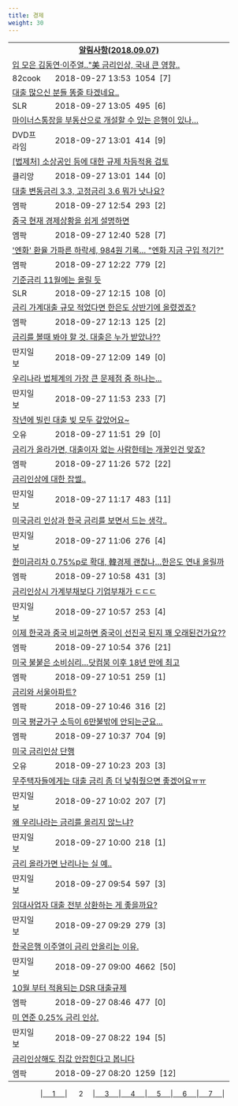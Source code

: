```yaml
---
title: 경제
weight: 30
---
```



<table>
<tr class='notice'><td colspan='2'><a href='http://latent.club/notice/'><center><b>알림사항(2018.09.07)</b></center></a></td></tr>
<tr class='title_link'><td colspan="2"><a href="http://www.82cook.com/entiz/read.php?bn=15&num=2642944">입 모은 김동연·이주열.."美 금리인상, 국내 큰 영향..</a></td></tr>
<tr class='title_info'><td width='55px' class=cook>82cook</td><td>&nbsp;&nbsp;&nbsp;2018-09-27 13:53&nbsp;&nbsp;<span class="view">1054</span>&nbsp;&nbsp;<span class="reply">[7]</span></td></tr>
<tr class='title_link'><td colspan="2"><a href="http://www.slrclub.com/bbs/vx2.php?id=free&no=36637439">대출 많으신 분들 똥줄 타겠네요..</a></td></tr>
<tr class='title_info'><td width='55px' class=slr>SLR</td><td>&nbsp;&nbsp;&nbsp;2018-09-27 13:05&nbsp;&nbsp;<span class="view">495</span>&nbsp;&nbsp;<span class="reply">[6]</span></td></tr>
<tr class='title_link'><td colspan="2"><a href="https://dvdprime.com/g2/bbs/board.php?bo_table=comm&wr_id=18964455">마이너스통장을 부동산으로 개설할 수 있는 은행이 있나…</a></td></tr>
<tr class='title_info'><td width='55px' class=dvd>DVD프라임</td><td>&nbsp;&nbsp;&nbsp;2018-09-27 13:01&nbsp;&nbsp;<span class="view">414</span>&nbsp;&nbsp;<span class="reply">[9]</span></td></tr>
<tr class='title_link'><td colspan="2"><a href="https://www.clien.net/service/board/park/12637028">[법제처] 소상공인 등에 대한 규제 차등적용 검토</a></td></tr>
<tr class='title_info'><td width='55px' class=clien>클리앙</td><td>&nbsp;&nbsp;&nbsp;2018-09-27 13:01&nbsp;&nbsp;<span class="view">144</span>&nbsp;&nbsp;<span class="reply">[0]</span></td></tr>
<tr class='title_link'><td colspan="2"><a href="http://mlbpark.donga.com/mp/b.php?id=201809270023522264&p=1&b=bullpen&m=view&select=sct&site=donga.com">대출 변동금리 3.3, 고정금리 3.6 뭐가 낫나요?</a></td></tr>
<tr class='title_info'><td width='55px' class=mlb>엠팍</td><td>&nbsp;&nbsp;&nbsp;2018-09-27 12:54&nbsp;&nbsp;<span class="view">293</span>&nbsp;&nbsp;<span class="reply">[2]</span></td></tr>
<tr class='title_link'><td colspan="2"><a href="http://mlbpark.donga.com/mp/b.php?id=201809270023521826&p=1&b=bullpen&m=view&select=sct&site=naver.com">중국 현재 경제상황을 쉽게 설명하면</a></td></tr>
<tr class='title_info'><td width='55px' class=mlb>엠팍</td><td>&nbsp;&nbsp;&nbsp;2018-09-27 12:40&nbsp;&nbsp;<span class="view">528</span>&nbsp;&nbsp;<span class="reply">[7]</span></td></tr>
<tr class='title_link'><td colspan="2"><a href="http://mlbpark.donga.com/mp/b.php?id=201809270023521361&p=1&b=bullpen&m=view&select=sct&site=donga.com">'엔화' 환율 가파른 하락세, 984원 기록… "엔화 지금 구입 적기?"</a></td></tr>
<tr class='title_info'><td width='55px' class=mlb>엠팍</td><td>&nbsp;&nbsp;&nbsp;2018-09-27 12:22&nbsp;&nbsp;<span class="view">779</span>&nbsp;&nbsp;<span class="reply">[2]</span></td></tr>
<tr class='title_link'><td colspan="2"><a href="http://www.slrclub.com/bbs/vx2.php?id=free&no=36637269">기준금리 11월에는 올릴 듯</a></td></tr>
<tr class='title_info'><td width='55px' class=slr>SLR</td><td>&nbsp;&nbsp;&nbsp;2018-09-27 12:15&nbsp;&nbsp;<span class="view">108</span>&nbsp;&nbsp;<span class="reply">[0]</span></td></tr>
<tr class='title_link'><td colspan="2"><a href="http://mlbpark.donga.com/mp/b.php?id=201809270023521076&p=1&b=bullpen&m=view&select=sct&site=donga.com">금리 가계대출 규모 적었다면 한은도 상반기에 올렸겠죠?</a></td></tr>
<tr class='title_info'><td width='55px' class=mlb>엠팍</td><td>&nbsp;&nbsp;&nbsp;2018-09-27 12:13&nbsp;&nbsp;<span class="view">125</span>&nbsp;&nbsp;<span class="reply">[2]</span></td></tr>
<tr class='title_link'><td colspan="2"><a href="http://www.ddanzi.com/index.php?m=1&document_srl=531909216">금리를 볼때 봐야 할 것. 대출은 누가 받았나?? </a></td></tr>
<tr class='title_info'><td width='55px' class=ddan>딴지일보</td><td>&nbsp;&nbsp;&nbsp;2018-09-27 12:09&nbsp;&nbsp;<span class="view">149</span>&nbsp;&nbsp;<span class="reply">[0]</span></td></tr>
<tr class='title_link'><td colspan="2"><a href="http://www.ddanzi.com/index.php?m=1&document_srl=531907862">우리나라 법체계의 가장 큰 문제점 중 하나는... </a></td></tr>
<tr class='title_info'><td width='55px' class=ddan>딴지일보</td><td>&nbsp;&nbsp;&nbsp;2018-09-27 11:53&nbsp;&nbsp;<span class="view">233</span>&nbsp;&nbsp;<span class="reply">[7]</span></td></tr>
<tr class='title_link'><td colspan="2"><a href="http://m.todayhumor.co.kr/view.php?table=boast&no=17721&page=1">작년에 빌린 대출 빚 모두 갚았어요~ </a></td></tr>
<tr class='title_info'><td width='55px' class=Ou>오유</td><td>&nbsp;&nbsp;&nbsp;2018-09-27 11:51&nbsp;&nbsp;<span class="view">29</span>&nbsp;&nbsp;<span class="reply">[0]</span></td></tr>
<tr class='title_link'><td colspan="2"><a href="http://mlbpark.donga.com/mp/b.php?id=201809270023519702&p=1&b=bullpen&m=view&select=sct&site=donga.com">금리가 올라가면, 대출이자 없는 사람한테는 개꿀인건 맞죠?</a></td></tr>
<tr class='title_info'><td width='55px' class=mlb>엠팍</td><td>&nbsp;&nbsp;&nbsp;2018-09-27 11:26&nbsp;&nbsp;<span class="view">572</span>&nbsp;&nbsp;<span class="reply">[22]</span></td></tr>
<tr class='title_link'><td colspan="2"><a href="http://www.ddanzi.com/index.php?m=1&document_srl=531902166">금리인상에 대한 잡썰.. </a></td></tr>
<tr class='title_info'><td width='55px' class=ddan>딴지일보</td><td>&nbsp;&nbsp;&nbsp;2018-09-27 11:17&nbsp;&nbsp;<span class="view">483</span>&nbsp;&nbsp;<span class="reply">[11]</span></td></tr>
<tr class='title_link'><td colspan="2"><a href="http://www.ddanzi.com/index.php?m=1&document_srl=531900451">미국금리 인상과 한국 금리를 보면서 드는 생각.. </a></td></tr>
<tr class='title_info'><td width='55px' class=ddan>딴지일보</td><td>&nbsp;&nbsp;&nbsp;2018-09-27 11:06&nbsp;&nbsp;<span class="view">276</span>&nbsp;&nbsp;<span class="reply">[4]</span></td></tr>
<tr class='title_link'><td colspan="2"><a href="http://mlbpark.donga.com/mp/b.php?id=201809270023519066&p=1&b=bullpen&m=view&select=sct&site=donga.com">한미금리차 0.75%p로 확대, 韓경제 괜찮나…한은도 연내 올릴까</a></td></tr>
<tr class='title_info'><td width='55px' class=mlb>엠팍</td><td>&nbsp;&nbsp;&nbsp;2018-09-27 10:58&nbsp;&nbsp;<span class="view">431</span>&nbsp;&nbsp;<span class="reply">[3]</span></td></tr>
<tr class='title_link'><td colspan="2"><a href="http://www.ddanzi.com/index.php?m=1&document_srl=531899147">금리인상시 가계부채보다 기업부채가 ㄷㄷㄷ </a></td></tr>
<tr class='title_info'><td width='55px' class=ddan>딴지일보</td><td>&nbsp;&nbsp;&nbsp;2018-09-27 10:57&nbsp;&nbsp;<span class="view">253</span>&nbsp;&nbsp;<span class="reply">[4]</span></td></tr>
<tr class='title_link'><td colspan="2"><a href="http://mlbpark.donga.com/mp/b.php?id=201809270023518973&p=1&b=bullpen&m=view&select=sct&site=donga.com">이제 한국과 중국 비교하면 중국이 선진국 된지 꽤 오래된건가요??</a></td></tr>
<tr class='title_info'><td width='55px' class=mlb>엠팍</td><td>&nbsp;&nbsp;&nbsp;2018-09-27 10:54&nbsp;&nbsp;<span class="view">376</span>&nbsp;&nbsp;<span class="reply">[21]</span></td></tr>
<tr class='title_link'><td colspan="2"><a href="http://mlbpark.donga.com/mp/b.php?id=201809270023518910&p=1&b=bullpen&m=view&select=sct&site=donga.com">미국 불붙은 소비심리…닷컴붐 이후 18년 만에 최고</a></td></tr>
<tr class='title_info'><td width='55px' class=mlb>엠팍</td><td>&nbsp;&nbsp;&nbsp;2018-09-27 10:51&nbsp;&nbsp;<span class="view">259</span>&nbsp;&nbsp;<span class="reply">[1]</span></td></tr>
<tr class='title_link'><td colspan="2"><a href="http://mlbpark.donga.com/mp/b.php?id=201809270023518814&p=1&b=bullpen&m=view&select=sct&site=donga.com">금리와 서울아파트?</a></td></tr>
<tr class='title_info'><td width='55px' class=mlb>엠팍</td><td>&nbsp;&nbsp;&nbsp;2018-09-27 10:46&nbsp;&nbsp;<span class="view">316</span>&nbsp;&nbsp;<span class="reply">[2]</span></td></tr>
<tr class='title_link'><td colspan="2"><a href="http://mlbpark.donga.com/mp/b.php?id=201809270023518613&p=1&b=bullpen&m=view&select=sct&site=donga.com">미국 평균가구 소득이 6만불밖에 안되는군요...</a></td></tr>
<tr class='title_info'><td width='55px' class=mlb>엠팍</td><td>&nbsp;&nbsp;&nbsp;2018-09-27 10:37&nbsp;&nbsp;<span class="view">704</span>&nbsp;&nbsp;<span class="reply">[9]</span></td></tr>
<tr class='title_link'><td colspan="2"><a href="http://m.todayhumor.co.kr/view.php?table=economy&no=27799&page=1">미국 금리인상 단행</a></td></tr>
<tr class='title_info'><td width='55px' class=Ou>오유</td><td>&nbsp;&nbsp;&nbsp;2018-09-27 10:23&nbsp;&nbsp;<span class="view">203</span>&nbsp;&nbsp;<span class="reply">[3]</span></td></tr>
<tr class='title_link'><td colspan="2"><a href="http://www.ddanzi.com/index.php?m=1&document_srl=531891662">무주택자들에게는 대출 금리 좀 더 낮춰줬으면 좋겠어요ㅠㅠ </a></td></tr>
<tr class='title_info'><td width='55px' class=ddan>딴지일보</td><td>&nbsp;&nbsp;&nbsp;2018-09-27 10:02&nbsp;&nbsp;<span class="view">207</span>&nbsp;&nbsp;<span class="reply">[7]</span></td></tr>
<tr class='title_link'><td colspan="2"><a href="http://www.ddanzi.com/index.php?m=1&document_srl=531891386">왜 우리나라는 금리를 올리지 않느냐? </a></td></tr>
<tr class='title_info'><td width='55px' class=ddan>딴지일보</td><td>&nbsp;&nbsp;&nbsp;2018-09-27 10:00&nbsp;&nbsp;<span class="view">218</span>&nbsp;&nbsp;<span class="reply">[1]</span></td></tr>
<tr class='title_link'><td colspan="2"><a href="http://www.ddanzi.com/index.php?m=1&document_srl=531890658">금리 올라가면 난리나는 실 예.. </a></td></tr>
<tr class='title_info'><td width='55px' class=ddan>딴지일보</td><td>&nbsp;&nbsp;&nbsp;2018-09-27 09:54&nbsp;&nbsp;<span class="view">597</span>&nbsp;&nbsp;<span class="reply">[3]</span></td></tr>
<tr class='title_link'><td colspan="2"><a href="http://www.ddanzi.com/index.php?m=1&document_srl=531888177">임대사업자 대출 전부 상환하는 게 좋을까요? </a></td></tr>
<tr class='title_info'><td width='55px' class=ddan>딴지일보</td><td>&nbsp;&nbsp;&nbsp;2018-09-27 09:29&nbsp;&nbsp;<span class="view">279</span>&nbsp;&nbsp;<span class="reply">[3]</span></td></tr>
<tr class='title_link'><td colspan="2"><a href="http://www.ddanzi.com/index.php?m=1&document_srl=531885849">한국은행 이주열이 금리 안올리는 이유. </a></td></tr>
<tr class='title_info'><td width='55px' class=ddan>딴지일보</td><td>&nbsp;&nbsp;&nbsp;2018-09-27 09:00&nbsp;&nbsp;<span class="view">4662</span>&nbsp;&nbsp;<span class="reply">[50]</span></td></tr>
<tr class='title_link'><td colspan="2"><a href="http://mlbpark.donga.com/mp/b.php?id=201809270023516810&p=1&b=bullpen&m=view&select=sct&site=donga.com">10월 부터 적용되는 DSR 대출규제</a></td></tr>
<tr class='title_info'><td width='55px' class=mlb>엠팍</td><td>&nbsp;&nbsp;&nbsp;2018-09-27 08:46&nbsp;&nbsp;<span class="view">477</span>&nbsp;&nbsp;<span class="reply">[0]</span></td></tr>
<tr class='title_link'><td colspan="2"><a href="http://www.ddanzi.com/index.php?m=1&document_srl=531882805">미 연준 0.25% 금리 인상. </a></td></tr>
<tr class='title_info'><td width='55px' class=ddan>딴지일보</td><td>&nbsp;&nbsp;&nbsp;2018-09-27 08:22&nbsp;&nbsp;<span class="view">194</span>&nbsp;&nbsp;<span class="reply">[5]</span></td></tr>
<tr class='title_link'><td colspan="2"><a href="http://mlbpark.donga.com/mp/b.php?id=201809270023516504&p=1&b=bullpen&m=view&select=sct&site=donga.com">금리인상해도 집값 안잡힌다고 봅니다</a></td></tr>
<tr class='title_info'><td width='55px' class=mlb>엠팍</td><td>&nbsp;&nbsp;&nbsp;2018-09-27 08:20&nbsp;&nbsp;<span class="view">1259</span>&nbsp;&nbsp;<span class="reply">[12]</span></td></tr>
</table><center><span class="foot_index"><td>|<a href="../">&nbsp;&nbsp;&nbsp;&nbsp;&nbsp;1&nbsp;&nbsp;&nbsp;&nbsp;&nbsp;</a></td><td>| &nbsp;&nbsp;&nbsp;&nbsp;&nbsp;2&nbsp;&nbsp;&nbsp;&nbsp;&nbsp;</a></td><td>|<a href="../page3/">&nbsp;&nbsp;&nbsp;&nbsp;&nbsp;3&nbsp;&nbsp;&nbsp;&nbsp;&nbsp;</a></td><td>|<a href="../page4/">&nbsp;&nbsp;&nbsp;&nbsp;&nbsp;4&nbsp;&nbsp;&nbsp;&nbsp;&nbsp;</a></td><td>|<a href="../page5/">&nbsp;&nbsp;&nbsp;&nbsp;&nbsp;5&nbsp;&nbsp;&nbsp;&nbsp;&nbsp;</a></td><td>|<a href="../page6/">&nbsp;&nbsp;&nbsp;&nbsp;&nbsp;6&nbsp;&nbsp;&nbsp;&nbsp;&nbsp;</a></td><td>|<a href="../page7/">&nbsp;&nbsp;&nbsp;&nbsp;&nbsp;7&nbsp;&nbsp;&nbsp;&nbsp;&nbsp;</a>|</td></tr></span></center>
